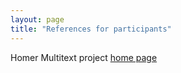 ```yaml
---
layout: page
title: "References for participants"
---
```


Homer Multitext project [home page](http://www.homermultitext.org/)
